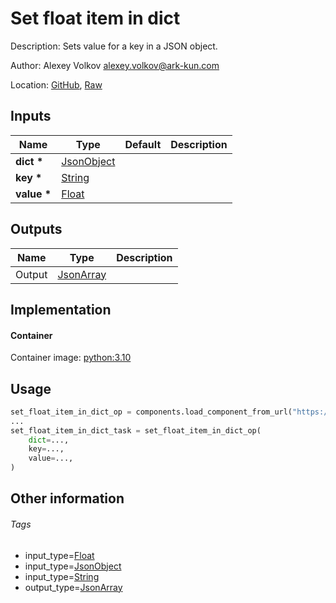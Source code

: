 <!-- BEGIN_GENERATED_CONTENT -->
# Set float item in dict

Description: Sets value for a key in a JSON object.

Author: Alexey Volkov <alexey.volkov@ark-kun.com>

Location: [GitHub](https://github.com/Ark-kun/pipeline_components/blob/master/components/json/Dict/Set/Float/component.yaml), [Raw](https://raw.githubusercontent.com/Ark-kun/pipeline_components/master/components/json/Dict/Set/Float/component.yaml)

## Inputs

|Name|Type|Default|Description|
|-|-|-|-|
|**dict** **\***|[JsonObject]|||
|**key** **\***|[String]|||
|**value** **\***|[Float]|||

## Outputs

|Name|Type|Description|
|-|-|-|
|Output|[JsonArray]||

## Implementation

#### Container

Container image: [python:3.10](https://hub.docker.com/r/_/python)

## Usage

```python
set_float_item_in_dict_op = components.load_component_from_url("https://raw.githubusercontent.com/Ark-kun/pipeline_components/master/components/json/Dict/Set/Float/component.yaml")
...
set_float_item_in_dict_task = set_float_item_in_dict_op(
    dict=...,
    key=...,
    value=...,
)
```

## Other information

###### Tags

* input_type=[Float]
* input_type=[JsonObject]
* input_type=[String]
* output_type=[JsonArray]

[Float]: https://github.com/Ark-kun/pipeline_components/tree/master/types/Float
[JsonArray]: https://github.com/Ark-kun/pipeline_components/tree/master/types/JsonArray
[JsonObject]: https://github.com/Ark-kun/pipeline_components/tree/master/types/JsonObject
[String]: https://github.com/Ark-kun/pipeline_components/tree/master/types/String
<!-- END_GENERATED_CONTENT -->
